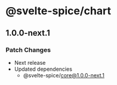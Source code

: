 # @svelte-spice/chart

## 1.0.0-next.1

### Patch Changes

- Next release
- Updated dependencies
  - @svelte-spice/core@1.0.0-next.1

